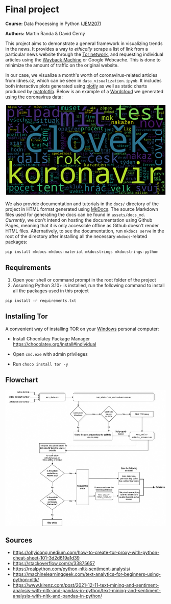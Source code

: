 # Final project

**Course:** Data Processing in Python ([JEM207](https://github.com/vitekzkytek/PythonDataIES/))

**Authors:** Martin Řanda & David Černý



This project aims to demonstrate a general framework in visualizing trends in the news. It provides a way to *ethically* scrape a list of link from a particular news website through the [Tor network](https://www.torproject.org/), and requesting individual articles using the [Wayback Machine](https://archive.org/web) or Google Webcache. This is done to minimize the amount of traffic on the original website.

In our case, we visualize a month's worth of coronavirus-related articles from idnes.cz, which can be seen in `data_visualization.ipynb`. It includes both interactive plots generated using [plotly](https://plotly.com/python/) as well as static charts produced by [matplotlib](https://matplotlib.org/). Below is an example of a [Wordcloud](https://github.com/amueller/word_cloud) we generated using the coronavirus data:

![wordcloud](assets/wordcloud_example.png)

We also provide documentation and tutorials in the `docs/` directory of the project in HTML format generated using [MkDocs](https://www.mkdocs.org/). The source Markdown files used for generating the docs can be found in `assets/docs_md`. *Currently*, we don't intend on hosting the documentation using Github Pages, meaning that it is only accessible offline as Github doesn't render HTML files. Alternatively, to see the documentation, run `mkdocs serve` in the root of the directory after installing all the necessary `mkdocs`-related packages:

```
pip install mkdocs mkdocs-material mkdocstrings mkdocstrings-python
```



## Requirements

1. Open your shell or command prompt in the root folder of the project
2. Assuming Python 3.10+ is installed, run the following command to install all the packages used in this project

```
pip install -r requirements.txt
```



## Installing Tor

A convenient way of installing TOR on your <u>Windows</u> personal computer:

- Install Chocolatey Package Manager https://chocolatey.org/install#individual

- Open `cmd.exe` with admin privileges
- Run `choco install tor -y` 



## Flowchart

![diagram](assets/diagram.jpg)



## Sources

- https://ohyicong.medium.com/how-to-create-tor-proxy-with-python-cheat-sheet-101-3d2d619a1d39
- https://stackoverflow.com/a/33875657
- https://realpython.com/python-nltk-sentiment-analysis/
- https://machinelearninggeek.com/text-analytics-for-beginners-using-python-nltk/
- https://www.kirenz.com/post/2021-12-11-text-mining-and-sentiment-analysis-with-nltk-and-pandas-in-python/text-mining-and-sentiment-analysis-with-nltk-and-pandas-in-python/
